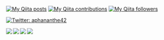 [![My Qiita posts](https://qiita-badge.apiapi.app/s/aphananthe42/posts.svg)](http://qiita.com/aphananthe42) [![My Qiita contributions](https://qiita-badge.apiapi.app/s/aphananthe42/contributions.svg)](http://qiita.com/aphananthe42) [![My Qiita followers](https://qiita-badge.apiapi.app/s/aphananthe42/followers.svg)](http://qiita.com/aphananthe42)

<p>
  <a href="https://twitter.com/aphananthe42" target="_blank">
    <img alt="Twitter: aphananthe42" src="https://img.shields.io/twitter/follow/aphananthe42.svg?style=social" />
  </a>
</p>

<a href="https://github.com/anuraghazra/github-readme-stats">
  <img align="left" src="https://github-readme-stats.vercel.app/api?username=aphananthe42&show_icons=true&count_private=true&theme=nord" />
</a>
<a href="https://github.com/anuraghazra/github-readme-stats">
  <img align="left" src="https://github-readme-stats.vercel.app/api/top-langs/?username=aphananthe42&layout=compact&theme=nord" />
</a>
<a href="https://github.com/aphananthe42/PokeSearch">
  <img align="left" src="https://github-readme-stats.vercel.app/api/pin/?username=aphananhte42&repo=PokeSearch" />
</a>
<a href="https://github.com/aphananthe42/Covid19-InfoApp">
  <img align="left" src="https://github-readme-stats.vercel.app/api/pin/?username=aphananhte42&repo=Covid19-InfoApp" />
</a>
